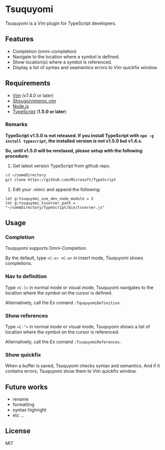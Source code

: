 # Tsuquyomi

Tsuquyomi is a Vim plugin for TypeScript developers.

## Features

+ Completion (omni-completion)
+ Navigate to the location where a symbol is defined.
+ Show location(s) where a symbol is referenced.
+ Display a list of syntax and seamantics errors to Vim quickfix window.

## Requirements

+ [Vim](http://www.vim.org/) (v7.4.0 or later)
+ [Shougo/vimproc.vim](https://github.com/Shougo/vimproc.vim)
+ [Node.js](https://nodejs.org/)
+ [TypeScript](https://github.com/Microsoft/TypeScript) (**1.5.0 or later**)

### Remarks
**TypeScript v1.5.0 is not released. If you install TypeScript with `npm -g install typescript`, the installed version is not v1.5.0 but v1.4.x.**

**So, until v1.5.0 will be rerelased, please setup with the following procedure:**

1. Get latest version TypeScript from github repo.

```bash
cd ~/someDirectory
git clone https://github.com/Microsoft/TypeScript
```

1. Edit your .vimrc and append the following: 

```vim
let g:tsuquyomi_use_dev_node_module = 2
let g:tsuquyomi_tsserver_path = "~/someDirectory/TypeScript/bin/tsserver.js"
```

## Usage

### Completion
Tsuquyomi supports Omni-Completion.

By the default, type `<C-x> <C-o>` in insert mode, Tsuquyomi shows completions.

### Nav to definition
Type `<C-]>` in normal mode or visual mode, Tsuquyomi navigates to the location where the symbol on the cursor is defined.

Alternatively, call the Ex comand `:TququyomiDefinition`.

### Show references
Type `<C-^>` in normal mode or visual mode, Tsuquyomi shows a list of location where the symbol on the cursor is referenced.

Alternatively, call the Ex comand `:TsuquyomiReferences`.

### Show quickfix
When a buffer is saved, Tsuquyomi checks syntax and semantics.
And if it contains errors, Tsuquyomi show them to Vim quickfix window.


## Future works

+ rename
+ formatting
+ syntax highright
+ etc ...

## License
MIT
